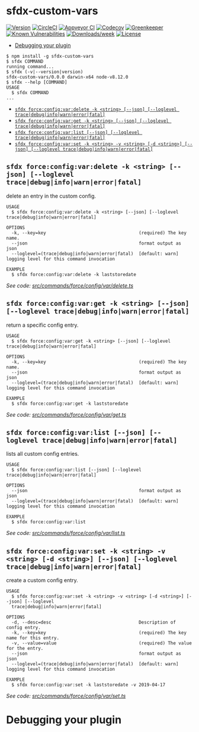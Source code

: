 sfdx-custom-vars
================



[![Version](https://img.shields.io/npm/v/sfdx-custom-vars.svg)](https://npmjs.org/package/sfdx-custom-vars)
[![CircleCI](https://circleci.com/gh/Documents/sfdx-custom-vars/tree/master.svg?style=shield)](https://circleci.com/gh/Documents/sfdx-custom-vars/tree/master)
[![Appveyor CI](https://ci.appveyor.com/api/projects/status/github/Documents/sfdx-custom-vars?branch=master&svg=true)](https://ci.appveyor.com/project/heroku/sfdx-custom-vars/branch/master)
[![Codecov](https://codecov.io/gh/Documents/sfdx-custom-vars/branch/master/graph/badge.svg)](https://codecov.io/gh/Documents/sfdx-custom-vars)
[![Greenkeeper](https://badges.greenkeeper.io/Documents/sfdx-custom-vars.svg)](https://greenkeeper.io/)
[![Known Vulnerabilities](https://snyk.io/test/github/Documents/sfdx-custom-vars/badge.svg)](https://snyk.io/test/github/Documents/sfdx-custom-vars)
[![Downloads/week](https://img.shields.io/npm/dw/sfdx-custom-vars.svg)](https://npmjs.org/package/sfdx-custom-vars)
[![License](https://img.shields.io/npm/l/sfdx-custom-vars.svg)](https://github.com/Documents/sfdx-custom-vars/blob/master/package.json)

<!-- toc -->
* [Debugging your plugin](#debugging-your-plugin)
<!-- tocstop -->
<!-- install -->
<!-- usage -->
```sh-session
$ npm install -g sfdx-custom-vars
$ sfdx COMMAND
running command...
$ sfdx (-v|--version|version)
sfdx-custom-vars/0.0.0 darwin-x64 node-v8.12.0
$ sfdx --help [COMMAND]
USAGE
  $ sfdx COMMAND
...
```
<!-- usagestop -->
<!-- commands -->
* [`sfdx force:config:var:delete -k <string> [--json] [--loglevel trace|debug|info|warn|error|fatal]`](#sfdx-forceconfigvardelete--k-string---json---loglevel-tracedebuginfowarnerrorfatal)
* [`sfdx force:config:var:get -k <string> [--json] [--loglevel trace|debug|info|warn|error|fatal]`](#sfdx-forceconfigvarget--k-string---json---loglevel-tracedebuginfowarnerrorfatal)
* [`sfdx force:config:var:list [--json] [--loglevel trace|debug|info|warn|error|fatal]`](#sfdx-forceconfigvarlist---json---loglevel-tracedebuginfowarnerrorfatal)
* [`sfdx force:config:var:set -k <string> -v <string> [-d <string>] [--json] [--loglevel trace|debug|info|warn|error|fatal]`](#sfdx-forceconfigvarset--k-string--v-string--d-string---json---loglevel-tracedebuginfowarnerrorfatal)

## `sfdx force:config:var:delete -k <string> [--json] [--loglevel trace|debug|info|warn|error|fatal]`

delete an entry in the custom config.

```
USAGE
  $ sfdx force:config:var:delete -k <string> [--json] [--loglevel trace|debug|info|warn|error|fatal]

OPTIONS
  -k, --key=key                                   (required) The key name.
  --json                                          format output as json
  --loglevel=(trace|debug|info|warn|error|fatal)  [default: warn] logging level for this command invocation

EXAMPLE
  $ sfdx force:config:var:delete -k laststoredate
```

_See code: [src/commands/force/config/var/delete.ts](https://github.com/Documents/sfdx-custom-vars/blob/v0.0.0/src/commands/force/config/var/delete.ts)_

## `sfdx force:config:var:get -k <string> [--json] [--loglevel trace|debug|info|warn|error|fatal]`

return a specific config entry.

```
USAGE
  $ sfdx force:config:var:get -k <string> [--json] [--loglevel trace|debug|info|warn|error|fatal]

OPTIONS
  -k, --key=key                                   (required) The key name.
  --json                                          format output as json
  --loglevel=(trace|debug|info|warn|error|fatal)  [default: warn] logging level for this command invocation

EXAMPLE
  $ sfdx force:config:var:get -k laststoredate
```

_See code: [src/commands/force/config/var/get.ts](https://github.com/Documents/sfdx-custom-vars/blob/v0.0.0/src/commands/force/config/var/get.ts)_

## `sfdx force:config:var:list [--json] [--loglevel trace|debug|info|warn|error|fatal]`

lists all custom config entries.

```
USAGE
  $ sfdx force:config:var:list [--json] [--loglevel trace|debug|info|warn|error|fatal]

OPTIONS
  --json                                          format output as json
  --loglevel=(trace|debug|info|warn|error|fatal)  [default: warn] logging level for this command invocation

EXAMPLE
  $ sfdx force:config:var:list
```

_See code: [src/commands/force/config/var/list.ts](https://github.com/Documents/sfdx-custom-vars/blob/v0.0.0/src/commands/force/config/var/list.ts)_

## `sfdx force:config:var:set -k <string> -v <string> [-d <string>] [--json] [--loglevel trace|debug|info|warn|error|fatal]`

create a custom config entry.

```
USAGE
  $ sfdx force:config:var:set -k <string> -v <string> [-d <string>] [--json] [--loglevel 
  trace|debug|info|warn|error|fatal]

OPTIONS
  -d, --desc=desc                                 Description of config entry.
  -k, --key=key                                   (required) The key name for this entry.
  -v, --value=value                               (required) The value for the entry.
  --json                                          format output as json
  --loglevel=(trace|debug|info|warn|error|fatal)  [default: warn] logging level for this command invocation

EXAMPLE
  $ sfdx force:config:var:set -k laststoredate -v 2019-04-17
```

_See code: [src/commands/force/config/var/set.ts](https://github.com/Documents/sfdx-custom-vars/blob/v0.0.0/src/commands/force/config/var/set.ts)_
<!-- commandsstop -->
<!-- debugging-your-plugin -->
# Debugging your plugin
